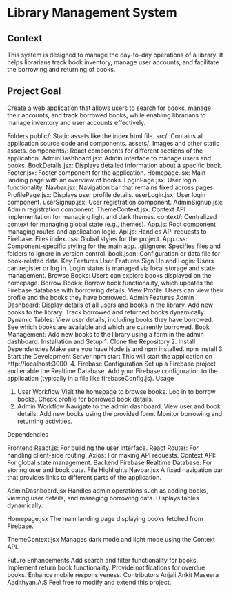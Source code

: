 # Library Management System  

## Context  
This system is designed to manage the day-to-day operations of a library. It helps librarians track book inventory, manage user accounts, and facilitate the borrowing and returning of books.  

## Project Goal  
Create a web application that allows users to search for books, manage their accounts, and track borrowed books, while enabling librarians to manage inventory and user accounts effectively.

Folders
    public/: Static assets like the index.html file.
    src/: Contains all application source code and components.
    assets/: Images and other static assets.
    components/: React components for different sections of the application.
    AdminDashboard.jsx: Admin interface to manage users and books.
    BookDetails.jsx: Displays detailed information about a specific book.
    Footer.jsx: Footer component for the application.
    Homepage.jsx: Main landing page with an overview of books.
    LoginPage.jsx: User login functionality.
    Navbar.jsx: Navigation bar that remains fixed across pages.
    ProfilePage.jsx: Displays user profile details.
    userLogin.jsx: User login component.
    userSignup.jsx: User registration component.
    AdminSignup.jsx: Admin registration component.
    ThemeContext.jsx: Context API implementation for managing light and dark themes.
    context/: Centralized context for managing global state (e.g., themes).
    App.js: Root component managing routes and application logic.
    Api.js: Handles API requests to Firebase.
Files
  index.css: Global styles for the project.
  App.css: Component-specific styling for the main app.
  .gitignore: Specifies files and folders to ignore in version control.
  book.json: Configuration or data file for book-related data.
Key Features
  User Features
    Sign Up and Login:
  Users can register or log in.
    Login status is managed via local storage and state management.
  Browse Books:
    Users can explore books displayed on the homepage.
  Borrow Books:
    Borrow book functionality, which updates the Firebase database with borrowing details.
  View Profile:
    Users can view their profile and the books they have borrowed.
Admin Features
     Admin Dashboard:
        Display details of all users and books in the library.
        Add new books to the library.
        Track borrowed and returned books dynamically.
    Dynamic Tables:
        View user details, including books they have borrowed.
        See which books are available and which are currently borrowed.
    Book Management:
        Add new books to the library using a form in the admin dashboard.
Installation and Setup
    1. Clone the Repository
    2. Install Dependencies
    Make sure you have Node.js and npm installed.
    npm install
    3. Start the Development Server
    npm start
    This will start the application on http://localhost:3000.
    4. Firebase Configuration
        Set up a Firebase project and enable the Realtime Database.
        Add your Firebase configuration to the application (typically in a file like firebaseConfig.js).
Usage
  1. User Workflow
      Visit the homepage to browse books.
      Log in to borrow books.
      Check profile for borrowed book details.
  2. Admin Workflow
      Navigate to the admin dashboard.
      View user and book details.
      Add new books using the provided form.
      Monitor borrowing and returning activities.
     
Dependencies

Frontend
    React.js: For building the user interface.
    React Router: For handling client-side routing.
    Axios: For making API requests.
    Context API: For global state management.
Backend
  Firebase Realtime Database: For storing user and book data.
  File Highlights
Navbar.jsx
  A fixed navigation bar that provides links to different parts of the application.

AdminDashboard.jsx
  Handles admin operations such as adding books, viewing user details, and managing borrowing data. Displays tables dynamically.

Homepage.jsx
  The main landing page displaying books fetched from Firebase.

ThemeContext.jsx
  Manages dark mode and light mode using the Context API.

Future Enhancements
  Add search and filter functionality for books.
  Implement return book functionality.
  Provide notifications for overdue books.
  Enhance mobile responsiveness.
Contributors
  Anjali
  Ankit
  Maseera
  Aadithyan.A.S
Feel free to modify and extend this project.
